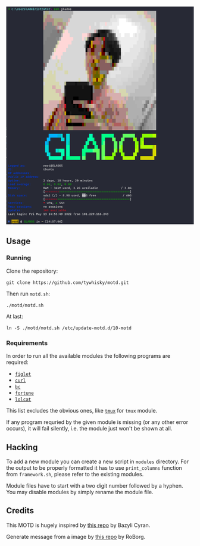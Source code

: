 ![MOTD screenshot](readme-img.png)

## Usage

### Running
Clone the repository:
```shell
git clone https://github.com/tywhisky/motd.git
```

Then run `motd.sh`:
```shell
./motd/motd.sh
```

At last:
```shell
ln -S ./motd/motd.sh /etc/update-motd.d/10-motd
```

### Requirements
In order to run all the available modules the following programs are required:

* [`figlet`](http://www.figlet.org/)
* [`curl`](https://curl.se/)
* [`bc`](https://www.gnu.org/software/bc/)
* [`fortune`](https://software.clapper.org/fortune/)
* [`lolcat`](https://github.com/busyloop/lolcat)

This list excludes the obvious ones, like [`tmux`](https://github.com/tmux/tmux) for `tmux` module.

If any program requried by the given module is missing (or any other error occurs), it will fail silently, i.e. the module just won't be shown at all.

## Hacking
To add a new module you can create a new script in `modules` directory.
For the output to be properly formatted it has to use `print_columns` function from `framework.sh`, please refer to the existing modules.

Module files have to start with a two digit number followed by a hyphen. You may disable modules by simply rename the module file.

## Credits
This MOTD is hugely inspired by [this repo](https://github.com/bcyran/fancy-motd) by Bazyli Cyran.

Generate message from a image by [this repo](https://github.com/RoBorg/MOTD) by RoBorg.
